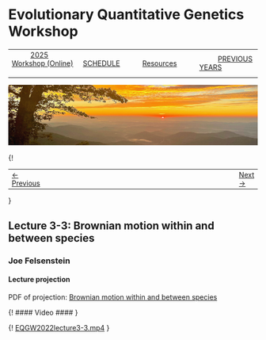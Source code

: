 
# Evolutionary Quantitative Genetics Workshop #

|        |        |        |    |
|--------|---------------------------------------------|--------------------|------------------------------------------|
| &nbsp;&nbsp;&nbsp;&nbsp;&nbsp;&nbsp;&nbsp;&nbsp;&nbsp; [2025 Workshop (Online)](/index.html) &nbsp;&nbsp;&nbsp;&nbsp;&nbsp;&nbsp;&nbsp;&nbsp;&nbsp; | &nbsp;&nbsp;&nbsp;&nbsp;&nbsp;&nbsp;&nbsp;&nbsp;&nbsp;&nbsp;&nbsp;&nbsp; [SCHEDULE](../schedule.html) &nbsp;&nbsp;&nbsp;&nbsp;&nbsp;&nbsp;&nbsp;&nbsp;&nbsp; | &nbsp;&nbsp;&nbsp;&nbsp;&nbsp;&nbsp;&nbsp;&nbsp;&nbsp;&nbsp;&nbsp;&nbsp; [Resources](../resources.html) &nbsp;&nbsp;&nbsp;&nbsp;&nbsp;&nbsp;&nbsp;&nbsp;&nbsp; | &nbsp;&nbsp;&nbsp;&nbsp;&nbsp;&nbsp;&nbsp;&nbsp;&nbsp; [PREVIOUS YEARS](../previous.html) &nbsp;&nbsp;&nbsp;&nbsp;&nbsp;&nbsp; |


<div align="left">
<img src="/media/SWVirginiaMtns.jpg" alt="[Southwest Virginia mountains]">
</div>

{! <table><tr><td><a href="lecture3-2.html">&larr; Previous</a></td><td width="772">&nbsp;</td><td> <a href="exercise3-1.html">Next &rarr;</a></td></tr></table> }

  

## Lecture 3-3: Brownian motion within and between species ##

### Joe Felsenstein ###
  
#### Lecture projection ####

PDF of projection: [Brownian motion within and between species](lecture2-3.pdf)

{! #### Video #### }

{! [EQGW2022lecture3-3.mp4](https://vimeo.com/732598604) }

